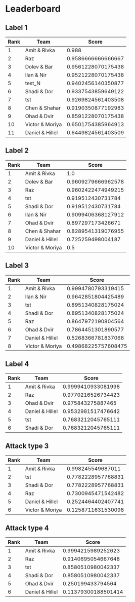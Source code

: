 # Leaderboard

## Label 1
| Rank | Team | Score |
|---|---|---|
|1|Amit & Rivka|0.988|
|2|Raz|0.9586666666666667|
|3|Dolev & Bar|0.9561228070175438|
|4|Ilan & Nir|0.9521228070175438|
|5|test_N|0.9402456140350877|
|6|Shadi & Dor|0.9337543859649122|
|7|tst|0.9269824561403508|
|8|Chen & Shahar|0.9190350877192983|
|9|Ohad & Dvir|0.8591228070175438|
|10|Victor & Moriya|0.6501754385964913|
|11|Daniel & Hillel|0.6449824561403509|


## Label 2
| Rank | Team | Score |
|---|---|---|
|1|Amit & Rivka|1.0|
|2|Dolev & Bar|0.9609279666962578|
|3|Raz|0.9602422474949215|
|4|tst|0.919512430731784|
|5|Shadi & Dor|0.919512430731784|
|6|Ilan & Nir|0.9099406368127912|
|7|Ohad & Dvir|0.897297173426671|
|8|Chen & Shahar|0.8289541319076955|
|9|Daniel & Hillel|0.725259498004187|
|10|Victor & Moriya|0.5|


## Label 3
| Rank | Team | Score |
|---|---|---|
|1|Amit & Rivka|0.9994780793319415|
|2|Ilan & Nir|0.9642851804425489|
|3|tst|0.8951340828175024|
|4|Shadi & Dor|0.8951340828175024|
|5|Raz|0.8647972190804564|
|6|Ohad & Dvir|0.7864451301890577|
|7|Daniel & Hillel|0.5268366781837068|
|8|Victor & Moriya|0.49868225757608475|


## Label 4
| Rank | Team | Score |
|---|---|---|
|1|Amit & Rivka|0.9999410933081998|
|2|Raz|0.9770216526734423|
|3|Ohad & Dvir|0.975843275887465|
|4|Daniel & Hillel|0.9532981517476642|
|5|tst|0.7683212045765111|
|6|Shadi & Dor|0.7683212045765111|


## Attack type 3
| Rank | Team | Score |
|---|---|---|
|1|Amit & Rivka|0.998245549687011|
|2|tst|0.7782228957768831|
|3|Shadi & Dor|0.7782228957768831|
|4|Raz|0.7300945471542482|
|5|Daniel & Hillel|0.2524464402407741|
|6|Victor & Moriya|0.1258711631530098|


## Attack type 4
| Rank | Team | Score |
|---|---|---|
|1|Amit & Rivka|0.9994215989252623|
|2|Raz|0.9140695054667648|
|3|tst|0.8580510980042337|
|4|Shadi & Dor|0.8580510980042337|
|5|Ohad & Dvir|0.250199433794564|
|6|Daniel & Hillel|0.11379300188501414|


